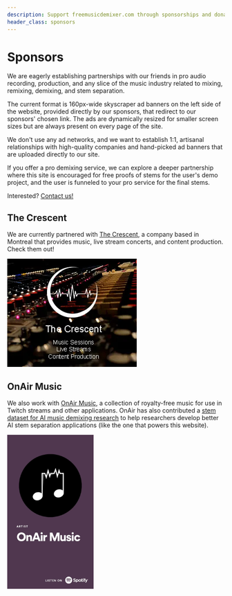 ```yaml
---
description: Support freemusicdemixer.com through sponsorships and donations. Find out how you can help us continue to provide free AI-based music demixing and stem separation tools for amateur and professional audio engineers and musicians.
header_class: sponsors
---
```


# Sponsors

We are eagerly establishing partnerships with our friends in pro audio recording, production, and any slice of the music industry related to mixing, remixing, demixing, and stem separation.

The current format is 160px-wide skyscraper ad banners on the left side of the website, provided directly by our sponsors, that redirect to our sponsors' chosen link. The ads are dynamically resized for smaller screen sizes but are always present on every page of the site.

We don't use any ad networks, and we want to establish 1:1, artisanal relationships with high-quality companies and hand-picked ad banners that are uploaded directly to our site.

If you offer a pro demixing service, we can explore a deeper partnership where this site is encouraged for free proofs of stems for the user's demo project, and the user is funneled to your pro service for the final stems.

Interested? [Contact us!](mailto:sevagh+freemdx@protonmail.com)

## The Crescent

We are currently partnered with [The Crescent](https://www.thecrescentmtl.com), a company based in Montreal that provides music, live stream concerts, and content production. Check them out!

![crescent-music-sponsor](./assets/sponsors/crescent.webp)

## OnAir Music

We also work with [OnAir Music](https://open.spotify.com/artist/7IYLENV1pGGPvL6wkyl7t5), a collection of royalty-free music for use in Twitch streams and other applications. OnAir has also contributed a [stem dataset for AI music demixing research](https://github.com/sevagh/OnAir-Music-Dataset) to help researchers develop better AI stem separation applications (like the one that powers this website).

<img src="./assets/sponsors/onair-banner-spotify.webp" width="200px" alt="onair-music-sponsor"/>
